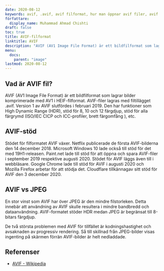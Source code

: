 ```yaml
---
date: 2020-08-12
keywords: avif, .avif, avif filformat, hur man öppnar avif filer, avif filtillägg, .avif filtillägg, .avif filformat
författare:
  display_name: Muhammad Ahmad Chishti
draft: false
toc: true
title: AVIF-filformat
linktitle: AVIF
description: "AVIF (AV1 Image File Format) är ett bildfilformat som lagrar bilder komprimerade med AV1 i HEIF-filformat. AVIF-filer lagras med filtillägget .avif." 
menu:
  docs:
    parent: "image"
lastmod: 2020-08-12
---
```


## Vad är AVIF fil? ##

AVIF (AV1 Image File Format) är ett bildfilformat som lagrar bilder komprimerade med AV1 i HEIF-filformat. AVIF-filer lagras med filtillägget .avif. Version 1 av AVIF slutfördes i februari 2019. Den har funktioner som High Dynamic Range (HDR), stöd för 8, 10 och 12 färgdjup, stöd för alla färgrymd (ISO/IEC CICP och ICC-profiler, brett färgomfång ), etc.

## AVIF-stöd ##

Stödet för filformatet AVIF växer. Netflix publicerade de första AVIF-bilderna den 14 december 2018. Microsoft Windows 10 lade också till stöd för det med 19H1-releasen. Paint.net lade till stöd för att öppna och spara AVIF-filer i september 2019 respektive augusti 2020. Stödet för AVIF läggs även till i webbläsare. Google Chrome lade till stöd för AVIF i augusti 2020 och Mozilla Firefox arbetar för att stödja det. Cloudflare tillkännagav sitt stöd för AVIF den 3 december 2020.

## AVIF vs JPEG ##

En stor vinst som AVIF har över JPEG är den mindre filstorleken. Detta innebär att användning av AVIF skulle resultera i mindre bandbredd och dataanvändning. AVIF-formatet stöder HDR medan JPEG är begränsat till 8-bitars färgdjup.

De två största problemen med AVIF för tillfället är kodningshastighet och avsaknaden av progressiv rendering. Så till skillnad från JPEG-bilder visas ingenting på skärmen förrän AVIF-bilder är helt nedladdade.

## Referenser ##

* [AVIF - Wikipedia](https://en.wikipedia.org/wiki/AV1#AV1_Image_File_Format_(AVIF))

